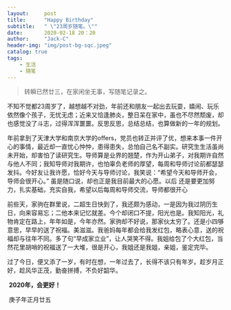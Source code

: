 ```yaml
---
layout:     post
title:      "Happy Birthday"
subtitle:   " \"23周岁随笔。\""
date:       2020-02-18 20：20
author:     "Jack-C"
header-img: "img/post-bg-sqc.jpeg"
catalog: true
tags:
    - 生活
    - 随笔
---
```


> 转瞬已然廿三，在家闲坐无事，写随笔记录之。

​       不知不觉都23周岁了，越想越不对劲，年前还和朋友一起出去玩耍，嬉闹、玩乐依然像个孩子，无忧无虑；近来又恰逢肺炎，整日呆在家中，虽也不尽然颓废，却也感觉没了斗志，过得浑浑噩噩。反思反思，总结总结，也算做新的一年的规划。

​       年前拿到了天津大学和南京大学的offers，党员也转正并评了优，想来本事一件开心的事情，最近却一直忧心忡忡，患得患失，总怕自己名不副实。研究生生活虽尚未开始，却害怕了读研究生。导师算是业界的翘楚，作为开山弟子，对我期许自然与他人不同；我知导师对我期许，也怕辜负老师的厚望，每周和导师讨论前都瑟瑟发抖。今好友让我许愿，恰好今天与导师讨论，我笑说：“希望今天和导师开会，导师会很开心。” 虽是随口说，却也正是我目前最大的心愿。以后 还是要更加努力，扎实基础，充实自我，希望以后每周和导师交流，导师都很开心

​        前些天，家驹在群里说，二超生日快到了，我还颇为感动，一是因为我过阴历生日，向来容易忘；二他本来记忆就差。今个却闭口不提，阳光也是。我知阳光，礼物肯定在路上，年年如是，今年亦然。家驹却不好说，那家伙太穷了。还是小四够意思，早早的送了祝福。美滋滋。我爸妈每年都会给我发红包，略表心意，送的祝福却与往年不同。多了句“早成家立业”，让人哭笑不得。我姐给包了个大红包，当然花里胡哨的祝福送了一大堆，很是开心，我姐还是我姐，亲姐，鉴定完毕。

​        过了今日，便又添了一岁，有时在想，一年过去了，长得不该只有年岁。趁岁月正好，趁风华正茂，勤奋拼搏，不负好韶华。

​	**2020年，会更好！**

​																			庚子年正月廿五







  																		